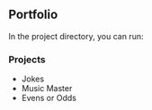 ## Portfolio

In the project directory, you can run:

### Projects

- Jokes
- Music Master
- Evens or Odds
